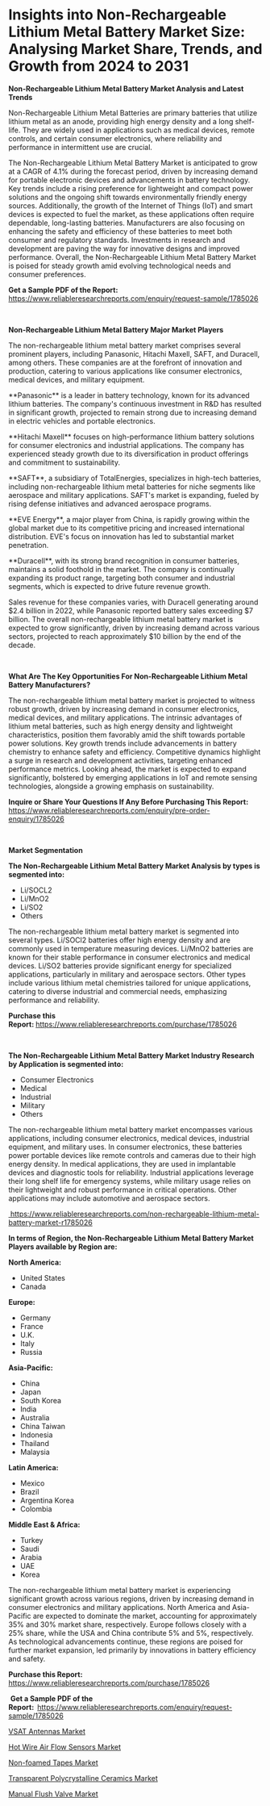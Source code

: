 <p><h1>Insights into Non-Rechargeable Lithium Metal Battery Market Size: Analysing Market Share, Trends, and Growth from 2024 to 2031</h1></p><p><strong>Non-Rechargeable Lithium Metal Battery Market Analysis and Latest Trends</strong></p>
<p><p>Non-Rechargeable Lithium Metal Batteries are primary batteries that utilize lithium metal as an anode, providing high energy density and a long shelf-life. They are widely used in applications such as medical devices, remote controls, and certain consumer electronics, where reliability and performance in intermittent use are crucial.</p><p>The Non-Rechargeable Lithium Metal Battery Market is anticipated to grow at a CAGR of 4.1% during the forecast period, driven by increasing demand for portable electronic devices and advancements in battery technology. Key trends include a rising preference for lightweight and compact power solutions and the ongoing shift towards environmentally friendly energy sources. Additionally, the growth of the Internet of Things (IoT) and smart devices is expected to fuel the market, as these applications often require dependable, long-lasting batteries. Manufacturers are also focusing on enhancing the safety and efficiency of these batteries to meet both consumer and regulatory standards. Investments in research and development are paving the way for innovative designs and improved performance. Overall, the Non-Rechargeable Lithium Metal Battery Market is poised for steady growth amid evolving technological needs and consumer preferences.</p></p>
<p><strong>Get a Sample PDF of the Report:&nbsp;</strong> <a href="https://www.reliableresearchreports.com/enquiry/request-sample/1785026?utm_campaign=13&utm_medium=2&utm_source=Github&utm_content=ia&utm_term=13102024&utm_id=non-rechargeable-lithium-metal-battery">https://www.reliableresearchreports.com/enquiry/request-sample/1785026</a></p>
<p>&nbsp;</p>
<p><strong>Non-Rechargeable Lithium Metal Battery Major Market Players</strong></p>
<p><p>The non-rechargeable lithium metal battery market comprises several prominent players, including Panasonic, Hitachi Maxell, SAFT, and Duracell, among others. These companies are at the forefront of innovation and production, catering to various applications like consumer electronics, medical devices, and military equipment.</p><p>**Panasonic** is a leader in battery technology, known for its advanced lithium batteries. The company's continuous investment in R&D has resulted in significant growth, projected to remain strong due to increasing demand in electric vehicles and portable electronics.</p><p>**Hitachi Maxell** focuses on high-performance lithium battery solutions for consumer electronics and industrial applications. The company has experienced steady growth due to its diversification in product offerings and commitment to sustainability. </p><p>**SAFT**, a subsidiary of TotalEnergies, specializes in high-tech batteries, including non-rechargeable lithium metal batteries for niche segments like aerospace and military applications. SAFT's market is expanding, fueled by rising defense initiatives and advanced aerospace programs.</p><p>**EVE Energy**, a major player from China, is rapidly growing within the global market due to its competitive pricing and increased international distribution. EVE's focus on innovation has led to substantial market penetration.</p><p>**Duracell**, with its strong brand recognition in consumer batteries, maintains a solid foothold in the market. The company is continually expanding its product range, targeting both consumer and industrial segments, which is expected to drive future revenue growth.</p><p>Sales revenue for these companies varies, with Duracell generating around $2.4 billion in 2022, while Panasonic reported battery sales exceeding $7 billion. The overall non-rechargeable lithium metal battery market is expected to grow significantly, driven by increasing demand across various sectors, projected to reach approximately $10 billion by the end of the decade.</p></p>
<p>&nbsp;</p>
<p><strong>What Are The Key Opportunities For Non-Rechargeable Lithium Metal Battery Manufacturers?</strong></p>
<p><p>The non-rechargeable lithium metal battery market is projected to witness robust growth, driven by increasing demand in consumer electronics, medical devices, and military applications. The intrinsic advantages of lithium metal batteries, such as high energy density and lightweight characteristics, position them favorably amid the shift towards portable power solutions. Key growth trends include advancements in battery chemistry to enhance safety and efficiency. Competitive dynamics highlight a surge in research and development activities, targeting enhanced performance metrics. Looking ahead, the market is expected to expand significantly, bolstered by emerging applications in IoT and remote sensing technologies, alongside a growing emphasis on sustainability.</p></p>
<p><strong>Inquire or Share Your Questions If Any Before Purchasing This Report:</strong> <a href="https://www.reliableresearchreports.com/enquiry/pre-order-enquiry/1785026?utm_campaign=13&utm_medium=2&utm_source=Github&utm_content=ia&utm_term=13102024&utm_id=non-rechargeable-lithium-metal-battery">https://www.reliableresearchreports.com/enquiry/pre-order-enquiry/1785026</a></p>
<p>&nbsp;</p>
<p><strong>Market Segmentation</strong></p>
<p><strong>The Non-Rechargeable Lithium Metal Battery Market Analysis by types is segmented into:</strong></p>
<p><ul><li>Li/SOCL2</li><li>Li/MnO2</li><li>Li/SO2</li><li>Others</li></ul></p>
<p><p>The non-rechargeable lithium metal battery market is segmented into several types. Li/SOCl2 batteries offer high energy density and are commonly used in temperature measuring devices. Li/MnO2 batteries are known for their stable performance in consumer electronics and medical devices. Li/SO2 batteries provide significant energy for specialized applications, particularly in military and aerospace sectors. Other types include various lithium metal chemistries tailored for unique applications, catering to diverse industrial and commercial needs, emphasizing performance and reliability.</p></p>
<p><strong>Purchase this Report:&nbsp;</strong><a href="https://www.reliableresearchreports.com/purchase/1785026?utm_campaign=13&utm_medium=2&utm_source=Github&utm_content=ia&utm_term=13102024&utm_id=non-rechargeable-lithium-metal-battery">https://www.reliableresearchreports.com/purchase/1785026</a></p>
<p>&nbsp;</p>
<p><strong>The Non-Rechargeable Lithium Metal Battery Market Industry Research by Application is segmented into:</strong></p>
<p><ul><li>Consumer Electronics</li><li>Medical</li><li>Industrial</li><li>Military</li><li>Others</li></ul></p>
<p><p>The non-rechargeable lithium metal battery market encompasses various applications, including consumer electronics, medical devices, industrial equipment, and military uses. In consumer electronics, these batteries power portable devices like remote controls and cameras due to their high energy density. In medical applications, they are used in implantable devices and diagnostic tools for reliability. Industrial applications leverage their long shelf life for emergency systems, while military usage relies on their lightweight and robust performance in critical operations. Other applications may include automotive and aerospace sectors.</p></p>
<p><a href="https://www.reliableresearchreports.com/non-rechargeable-lithium-metal-battery-market-r1785026?utm_campaign=13&utm_medium=2&utm_source=Github&utm_content=ia&utm_term=13102024&utm_id=non-rechargeable-lithium-metal-battery">&nbsp;https://www.reliableresearchreports.com/non-rechargeable-lithium-metal-battery-market-r1785026</a></p>
<p><strong>In terms of Region, the Non-Rechargeable Lithium Metal Battery Market Players available by Region are:</strong></p>
<p>
    <p> <strong> North America: </strong>
        <ul>
            <li>United States</li>
            <li>Canada</li>
        </ul>
        </p> 
    <p> <strong> Europe: </strong>
        <ul>
            <li>Germany</li>
            <li>France</li>
            <li>U.K.</li>
            <li>Italy</li>
            <li>Russia</li>
        </ul>
        </p> 
    <p> <strong> Asia-Pacific: </strong>
        <ul>
            <li>China</li>
            <li>Japan</li>
            <li>South Korea</li>
            <li>India</li>
            <li>Australia</li>
            <li>China Taiwan</li>
            <li>Indonesia</li>
            <li>Thailand</li>
            <li>Malaysia</li>
        </ul>
        </p> 
    <p> <strong> Latin America: </strong>
        <ul>
            <li>Mexico</li>
            <li>Brazil</li>
            <li>Argentina Korea</li>
            <li>Colombia</li>
        </ul>
        </p> 
    <p> <strong> Middle East & Africa: </strong>
        <ul>
            <li>Turkey</li>
            <li>Saudi</li>
            <li>Arabia</li>
            <li>UAE</li>
            <li>Korea</li>
        </ul>
    </p>
    </p>
<p><p>The non-rechargeable lithium metal battery market is experiencing significant growth across various regions, driven by increasing demand in consumer electronics and military applications. North America and Asia-Pacific are expected to dominate the market, accounting for approximately 35% and 30% market share, respectively. Europe follows closely with a 25% share, while the USA and China contribute 5% and 5%, respectively. As technological advancements continue, these regions are poised for further market expansion, led primarily by innovations in battery efficiency and safety.</p></p>
<p><strong>Purchase this Report: </strong><a href="https://www.reliableresearchreports.com/purchase/1785026?utm_campaign=13&utm_medium=2&utm_source=Github&utm_content=ia&utm_term=13102024&utm_id=non-rechargeable-lithium-metal-battery">https://www.reliableresearchreports.com/purchase/1785026</a></p>
<p>&nbsp;<strong>Get a Sample PDF of the Report:&nbsp;&nbsp;</strong><a href="https://www.reliableresearchreports.com/enquiry/request-sample/1785026?utm_campaign=13&utm_medium=2&utm_source=Github&utm_content=ia&utm_term=13102024&utm_id=non-rechargeable-lithium-metal-battery">https://www.reliableresearchreports.com/enquiry/request-sample/1785026</a></p>
<p><strong></strong></p>
<p><p><a href="https://www.linkedin.com/pulse/future-trends-global-vsat-antennas-market-insights-analysis-rgv2e?utm_campaign=13&utm_medium=2&utm_source=Github&utm_content=ia&utm_term=13102024&utm_id=non-rechargeable-lithium-metal-battery">VSAT Antennas Market</a></p><p><a href="https://www.linkedin.com/pulse/hot-wire-air-flow-sensors-market-size-share-growth-analysis-type-pshwc?utm_campaign=13&utm_medium=2&utm_source=Github&utm_content=ia&utm_term=13102024&utm_id=non-rechargeable-lithium-metal-battery">Hot Wire Air Flow Sensors Market</a></p><p><a href="https://github.com/JakirUddin511/Market-Research-Report-List-1/blob/main/non-foamed-tapes-market.md?utm_campaign=13&utm_medium=2&utm_source=Github&utm_content=ia&utm_term=13102024&utm_id=non-rechargeable-lithium-metal-battery">Non-foamed Tapes Market</a></p><p><a href="https://github.com/AbbasMahmud554/Market-Research-Report-List-1/blob/main/transparent-polycrystalline-ceramics-market.md?utm_campaign=13&utm_medium=2&utm_source=Github&utm_content=ia&utm_term=13102024&utm_id=non-rechargeable-lithium-metal-battery">Transparent Polycrystalline Ceramics Market</a></p><p><a href="https://issuu.com/reportprime-2/docs/manual-flush-valve-market-size-2030_3b8ceaf19818ca?utm_campaign=13&utm_medium=2&utm_source=Github&utm_content=ia&utm_term=13102024&utm_id=non-rechargeable-lithium-metal-battery">Manual Flush Valve Market</a></p></p>